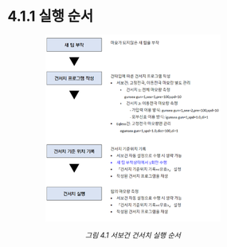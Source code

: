 ﻿# 4.1.1 실행 순서

<p align="center">
 <img src="../../_assets/image (23).png" width="70%"></img>
 <em><p align="center">그림 4.1 서보건 건서치 실행 순서</p></em>
</p>